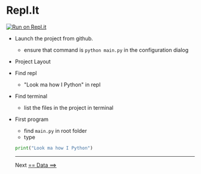 # Repl.It
[![Run on Repl.it](https://repl.it/badge/github/ilyaGotfryd/crud-maven)](https://repl.it/github/ilyaGotfryd/crud-maven)
- Launch the project from github.
  - ensure that command is `python main.py` in the configuration dialog
- Project Layout
- Find repl
  - "Look ma how I Python" in repl
- Find terminal
  - list the files in the project in terminal
- First program
  - find `main.py` in root folder
  - type 
  ```python
  print("Look ma how I Python")
  ```
  
  ---
  
  Next [== Data ==>](../data/data.md)
